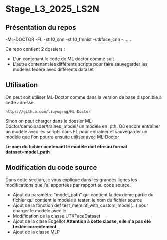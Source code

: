 # Stage_L3_2025_LS2N

## Présentation du repos

-ML-DOCTOR
-FL
-stl10_cnn
-stl10_fmnist
-utkface_cnn
-......

Ce repo contient 2 dossiers : 
- L'un contenant le code de ML doctor comme suit
- L'autre contenant les différents scripts pour faire sauvegarder les modèles fédéré avec différents dataset

## Utilisation 

On peut soit utiliser ML-Doctor comme dans la version de base disponible à cette adresse.
```
https://github.com/liuyugeng/ML-Doctor
```
Sinon on peut charger dans le dossier ML-Doctor/demoloader/trained_model/ un modèle en .pth.
Où encore entraîner un modèle avec les scripts dans FL pour entraîner et sauvegarder un modèle que l'on pourra ensuite utiliser avec ML-Doctor

**Le nom du fichier contenant le modèle doit être au format dataset+model_path**

## Modification du code source
Dans cette section, je vous explique dans les grandes lignes les modifications que j'ai apportées par rapport au code source.

- Ajout du paramètre "model_path" qui contient la deuxième partie du fichier qui contient le modèle à tester. le nom du fichier source
- Ajout de la fonction def test_meminf_with_custom_model(...) pour charger le modèle avec le 
- Modification de la classe UTKFaceDataset
- Ajout de la clase EdgeIIot **Attention à cette classe, elle n'a pas été testée correctement**
- Ajout de la classe MLP
